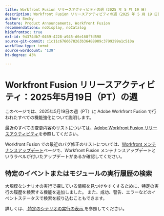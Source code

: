 ```yaml
---
title: Workfront Fusion リリースアクティビティの週（2025 年 5 月 19 日）
description: Workfront Fusion リリースアクティビティの週（2025 年 5 月 19 日）
author: Becky
feature: Product Announcements, Workfront Fusion
recommendations: noDisplay, noCatalog
hidefromtoc: true
exl-id: 94374db7-0469-4228-a945-d6e168f7d598
source-git-commit: c1c11c6766678263b36488909c3799299a1c510a
workflow-type: tm+mt
source-wordcount: '139'
ht-degree: 43%

---
```


# Workfront Fusion リリースアクティビティ：2025年5月19日（PT）の週

このページでは、2025年5月19日の週（PT）に Adobe Workfront Fusion で行われたすべての機能強化について説明します。

最近のすべての変更内容のリストについては、[Adobe Workfront Fusion リリースアクティビティ](/help/workfront-fusion/fusion-product-releases/fusion-release-activity.md)を参照してください。

Workfront Fusion での最近のバグ修正のリストについては、[Workfront メンテナンスアップデート](https://experienceleague.adobe.com/en/docs/workfront-known-issues/releases/current-updates)ページで、Workfront Fusion メンテナンスアップデートというラベルが付いたアップデートがあるか確認してください。

## 特定のイベントまたはモジュールの実行履歴の検索

大規模なシナリオの実行で探している情報を見つけやすくするために、特定の実行の履歴を検索する機能を追加しました。 また、成功、警告、エラーなどのイベントステータスで検索を絞り込むこともできます。

詳しくは、[ 特定のシナリオの実行の表示 ](/help/workfront-fusion/manage-scenarios/view-a-specific-scenario-execution.md) を参照してください。
